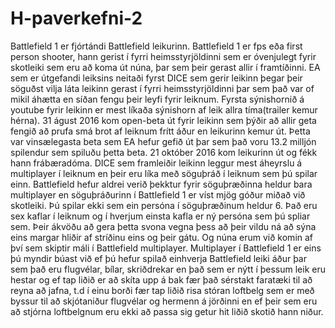 # H-paverkefni-2
Battlefield 1 er fjórtándi Battlefield leikurinn. Battlefield 1 er fps eða first person shooter, hann gerist í fyrri heimsstyrjöldinni sem er óvenjulegt fyrir skotleiki sem eru að koma út núna, þar sem þeir gerast allir í framtíðinni. EA sem er útgefandi leiksins neitaði fyrst DICE sem gerir leikinn þegar þeir söguðst vilja láta leikinn gerast í fyrri heimsstyrjöldinni þar sem það var of mikil áhætta en síðan fengu þeir leyfi fyrir leiknum. Fyrsta sýnishornið á youtube fyrir leikinn er mest líkaða sýnishorn af leik allra tíma(trailer kemur hérna). 31 águst 2016 kom open-beta út fyrir leikinn sem þýðir að allir geta fengið að prufa smá brot af leiknum frítt áður en leikurinn kemur út. Þetta var vinsælegasta beta sem EA hefur gefið út þar sem það voru 13.2 milljón spilendur sem spiluðu þetta beta. 21 október 2016 kom leikurinn út og fékk hann frábæradóma. DICE sem framleiðir leikinn leggur mest áheyrslu á multiplayer í leiknum en þeir eru líka með söguþráð í leiknum sem þú spilar einn. Battlefield hefur aldrei verið þekktur fyrir söguþræðinna heldur bara multiplayer en söguþráðurinn í Battlefield 1 er víst mjög góður miðað við skotleiki. Þú spilar ekki sem ein persóna í söguþræðinum heldur 6. Það eru sex kaflar í leiknum og í hverjum einsta kafla er ný persóna sem þú spliar sem. Þeir ákvöðu að gera þetta svona vegna þess að þeir vildu ná að sýna eins margar hliðir af stríðinu eins og þeir gátu. Og núna erum við komin af því sem skiptir máli í Battlefield multiplayer. Multiplayer í Battlefield 1 er eins þú myndir búast við ef þú hefur spilað einhverja Battlefield leiki áður þar sem það eru flugvélar, bílar, skriðdrekar en það sem er nýtt í þessum leik eru hestar og ef tap liðið er að skíta upp á bak fær það sérstakt faratæki til að reyna að jafna, t.d í einu borði fær tap liðið risa stóran loftbelg sem er með byssur til að skjótaniður flugvélar og hermenn á jörðinni en ef þeir sem eru að stjórna loftbelgnum eru ekki að passa sig getur hit liðið skotið hann niður.
